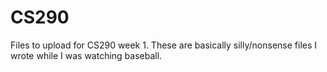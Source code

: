 # CS290
 Files to upload for CS290 week 1. These are basically silly/nonsense files I wrote while I was watching baseball.

